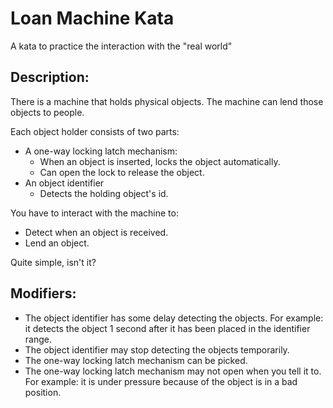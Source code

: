 Loan Machine Kata
====================
A kata to practice the interaction with the "real world"

Description:
--------------------
There is a machine that holds physical objects.
The machine can lend those objects to people.

Each object holder consists of two parts:
- A one-way locking latch mechanism:
  - When an object is inserted, locks the object automatically.
  - Can open the lock to release the object.
- An object identifier
  - Detects the holding object's id.

You have to interact with the machine to:
- Detect when an object is received.
- Lend an object.

Quite simple, isn't it?

Modifiers:
--------------------
- The object identifier has some delay detecting the objects.
  For example: it detects the object 1 second after it has been placed in the identifier range.
- The object identifier may stop detecting the objects temporarily.
- The one-way locking latch mechanism can be picked.
- The one-way locking latch mechanism may not open when you tell it to.
  For example: it is under pressure because of the object is in a bad position.
